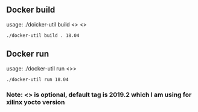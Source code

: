 ## Docker build 

usage: ./doicker-util build <<Dockerfile-path>> <<container-tag>>
```
./docker-util build . 18.04
```

## Docker run

usage: ./docker-util run <<cointainer-tag>>>
```
./docker-util run 18.04
```

### Note: <<container-tag>> is optional, default tag is 2019.2 which I am using for xilinx yocto version
